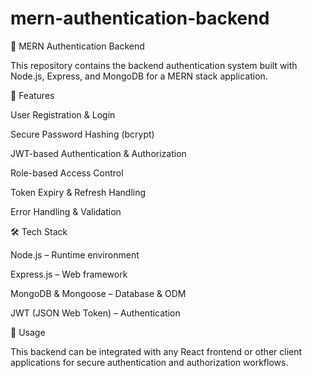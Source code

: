 # mern-authentication-backend

📌 MERN Authentication Backend

This repository contains the backend authentication system built with Node.js, Express, and MongoDB for a MERN stack application.

🔑 Features

User Registration & Login

Secure Password Hashing (bcrypt)

JWT-based Authentication & Authorization

Role-based Access Control

Token Expiry & Refresh Handling

Error Handling & Validation

🛠️ Tech Stack

Node.js – Runtime environment

Express.js – Web framework

MongoDB & Mongoose – Database & ODM

JWT (JSON Web Token) – Authentication

🚀 Usage

This backend can be integrated with any React frontend or other client applications for secure authentication and authorization workflows.
